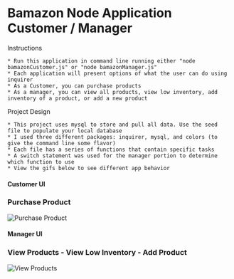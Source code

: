 # Bamazon Node Application Customer / Manager


Instructions

    * Run this application in command line running either "node bamazonCustomer.js" or "node bamazonManager.js"
    * Each application will present options of what the user can do using inquirer
    * As a Customer, you can purchase products
    * As a manager, you can view all products, view low inventory, add inventory of a product, or add a new product


Project Design

    * This project uses mysql to store and pull all data. Use the seed file to populate your local database
    * I used three different packages: inquirer, mysql, and colors (to give the command line some flavor)
    * Each file has a series of functions that contain specific tasks
    * A switch statement was used for the manager portion to determine which function to use
    * View the gifs below to see different app behavior

#### Customer UI

### Purchase Product 
![Purchase Product](https://media.giphy.com/media/g0EpMhV7RnW7n3KuJd/giphy.gif)


#### Manager UI


### View Products - View Low Inventory - Add Product 
![View Products](https://media.giphy.com/media/5dYeduYdO3A61bksua/giphy.gif)


